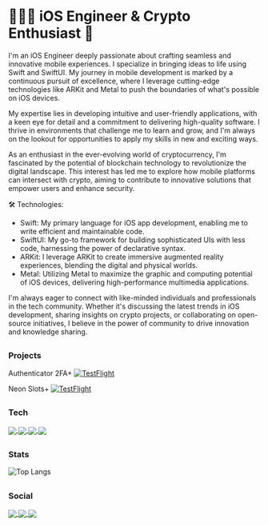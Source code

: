 <h1 align="left">👨🏽‍💻 iOS Engineer & Crypto Enthusiast 🚀</h1>


I'm an iOS Engineer deeply passionate about crafting seamless and innovative mobile experiences. I specialize in bringing ideas to life using Swift and SwiftUI. My journey in mobile development is marked by a continuous pursuit of excellence, where I leverage cutting-edge technologies like ARKit and Metal to push the boundaries of what's possible on iOS devices.

My expertise lies in developing intuitive and user-friendly applications, with a keen eye for detail and a commitment to delivering high-quality software. I thrive in environments that challenge me to learn and grow, and I'm always on the lookout for opportunities to apply my skills in new and exciting ways.

As an enthusiast in the ever-evolving world of cryptocurrency, I'm fascinated by the potential of blockchain technology to revolutionize the digital landscape. This interest has led me to explore how mobile platforms can intersect with crypto, aiming to contribute to innovative solutions that empower users and enhance security.

🛠️ Technologies:

- Swift: My primary language for iOS app development, enabling me to write efficient and maintainable code.
- SwiftUI: My go-to framework for building sophisticated UIs with less code, harnessing the power of declarative syntax.
- ARKit: I leverage ARKit to create immersive augmented reality experiences, blending the digital and physical worlds.
- Metal: Utilizing Metal to maximize the graphic and computing potential of iOS devices, delivering high-performance multimedia applications.

I'm always eager to connect with like-minded individuals and professionals in the tech community. Whether it's discussing the latest trends in iOS development, sharing insights on crypto projects, or collaborating on open-source initiatives, I believe in the power of community to drive innovation and knowledge sharing.

## <h3 align="left">Projects</h3>

Authenticator 2FA+ 
[![TestFlight](https://img.shields.io/badge/Join%20The%20TestFlight-blue)](https://testflight.apple.com/join/PDUIq4bp)

Neon Slots+ 
[![TestFlight](https://img.shields.io/badge/Join%20The%20TestFlight-blue)](https://testflight.apple.com/join/JgMpvNQP)

## <h3 align="left">Tech</h3>

<p align="left">
  <a href="https://developer.apple.com/xcode/" > <img align="center" src="https://img.icons8.com/color/100/xcode.png"/> </a>
  <a href="https://developer.apple.com/swift/" > <img align="center" src="https://img.icons8.com/color/100/swift.png"/> </a>
  <a href="https://firebase.com/" > <img align="center" src="https://img.icons8.com/color/100/firebase.png"/> </a>
  <a href="https://circleci.com/" > <img align="center" src="https://img.icons8.com/color/100/circleci.png"/> </a>
</p>

## <h3 align="left">Stats</h3>
  
![Top Langs](https://github-readme-stats.vercel.app/api/top-langs/?username=KelCodesStuff&theme=gotham)

## <h3 align="left">Social</h3>

<p align="left"> 
  <a href="https://linkedin.com/in/kelcodes" > <img align="center" src="https://img.icons8.com/color/100/linkedin.png"/> </a>
  <a href="https://twitter.com/isequaltokel" > <img align="center" src="https://img.icons8.com/color/100/twitter.png"/> </a>
  <a href="https://twitch.com/kelcodes" > <img align="center" src="https://img.icons8.com/color/100/twitch.png"/> </a>
</p>
